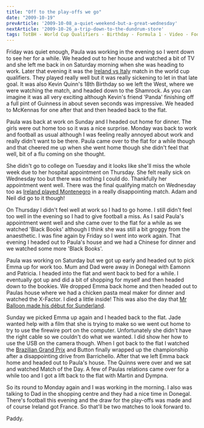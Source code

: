 ```yaml
---
title: "Off to the play-offs we go"
date: "2009-10-19"
prevArticle: '2009-10-08_a-quiet-weekend-but-a-great-wednesday'
nextArticle: '2009-10-26_a-trip-down-to-the-dundrum-store'
tags: TotBH - World Cup Qualifiers - Birthday - Formula 1 - Video - Football - Gaming
---
```

Friday was quiet enough, Paula was working in the evening so I went down to see her for a while. We headed out to her house and watched a bit of TV and she left me back in on Saturday morning when she was heading to work. Later that evening it was the [Ireland vs Italy](http://www.rte.ie/sport/soccer/2009/1010/ireland_italy.html) match in the world cup qualifiers. They played really well but it was really sickening to let in that late goal. It was also Kevin Quinn's 18th Birthday so we left the West, where we were watching the match, and headed down to the Shamrock. As you can imagine it was all very exciting although Kevin's friend 'Panda' finishing off a full pint of Guinness in about seven seconds was impressive. We headed to McKennas for one after that and then headed back to the flat.

Paula was back at work on Sunday and I headed out home for dinner. The girls were out home too so it was a nice surprise. Monday was back to work and football as usual although I was feeling really annoyed about work and really didn't want to be there. Paula came over to the flat for a while though and that cheered me up when she went home though she didn't feel that well, bit of a flu coming on she thought.

She didn't go to college on Tuesday and it looks like she'll miss the whole week due to her hospital appointment on Thursday. She felt really sick on Wednesday too but there was nothing I could do. Thankfully her appointment went well. There was the final qualifying match on Wednesday too as [Ireland played Montenegro](http://www.rte.ie/sport/soccer/2009/1014/ireland_montengro.html) in a really disappointing match. Adam and Neil did go to it though!

On Thursday I didn't feel well at work so I had to go home. I still didn't feel too well in the evening so I had to give football a miss. As I said Paula's appointment went well and she came over to the flat for a while as we watched 'Black Books' although I think she was still a bit groggy from the anaesthetic. I was fine again by Friday so I went into work again. That evening I headed out to Paula's house and we had a Chinese for dinner and we watched some more 'Black Books'.

Paula was working on Saturday but we got up early and headed out to pick Emma up for work too. Mum and Dad were away in Donegal with Eamonn and Patricia. I headed into the flat and went back to bed for a while. I eventually got up and did a bit of shopping for myself and then headed down to the bookies. We dropped Emma back home and then headed out to Paulas house where we had a chicken pasta meal maker for dinner and watched the X-Factor. I died a little inside! This was also the day that [Mr Balloon made his début for Sunderland](http://www.rte.ie/sport/soccer/2009/1017/sunderland_liverpool.html).



Sunday we picked Emma up again and I headed back to the flat. Jade wanted help with a film that she is trying to make so we went out home to try to use the firewire port on the computer. Unfortunately she didn't have the right cable so we couldn't do what we wanted. I did show her how to use the USB on the camera though. When I got back to the flat I watched the [Brazilian Grand Prix](http://www.rte.ie/sport/motorsport/2009/1018/buttonj.html) and Button finally wrapped up the championship after a disappointing drive from Barrichello. After that we left Emma back home and headed out to Paula's house. The Quinns were over and we sat and watched Match of the Day. A few of Paulas relations came over for a while too and I got a lift back to the flat with Martin and Dympna.

So its round to Monday again and I was working in the morning. I also was talking to Dad in the shopping centre and they had a nice time in Donegal. There's football this evening and the draw for the play-offs was made and of course Ireland got France. So that'll be two matches to look forward to.

Paddy.